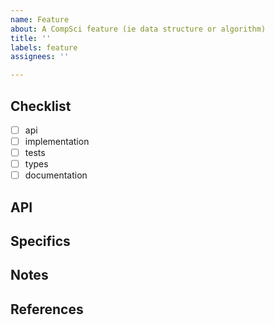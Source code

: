 ```yaml
---
name: Feature
about: A CompSci feature (ie data structure or algorithm)
title: ''
labels: feature
assignees: ''

---
```


<!-- add a simple description of the feature -->

## Checklist

- [ ] api
- [ ] implementation
- [ ] tests
- [ ] types
- [ ] documentation

## API

<!-- define a draft public API for the module

```javascript
class LinkedList {
  // props
  size

  // methods
  add(item)
  addAll(items)
  remove(item)
  clear()
  [Symbol.iterator]()

  // classes
  class ListNode {}
}
```

-->

## Specifics

<!-- include any details of what you'd like this feature to include -->

## Notes <!--(optional)-->

<!-- (optional) compile useful notes from the comments here -->

## References <!--(optional)-->

<!-- add links to any relevant references here

- [link-name](linkurl) - link description

-->
